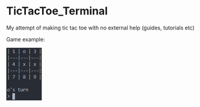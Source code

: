 # TicTacToe_Terminal
 My attempt of making tic tac toe with no external help (guides, tutorials etc)

 Game example:

 ![Game example](https://raw.githubusercontent.com/val8119/tictactoe_terminal/master/example_images/tictactoe_example.png)